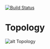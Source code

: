 [![Build Status](https://travis-ci.org/bahaaldine/topology.svg?branch=master)](https://travis-ci.org/bahaaldine/topology)

# Topology

![alt Topology](https://github.com/bahaaldine/topology/blob/master/example.gif?raw=true)
